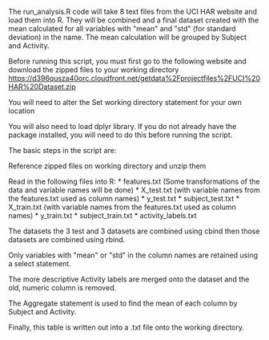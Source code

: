 The run_analysis.R code will take 8 text files from the UCI HAR website and load them into R. 
They will be combined and a final dataset created with the mean calculated for all variables with "mean" and "std" (for standard deviation) in the name.
The mean calculation will be grouped by Subject and Activity.

Before running this script, you must first go to the following website and download the zipped files to your working directory
https://d396qusza40orc.cloudfront.net/getdata%2Fprojectfiles%2FUCI%20HAR%20Dataset.zip 

You will need to alter the Set working directory statement for your own location

You will also need to load dplyr library. If you do not already have the package installed, you will need to do this before running the script.

The basic steps in the script are:

Reference zipped files on working directory and unzip them

Read in the following files into R:
	* features.txt (Some transformations of the data and variable names will be done)
	* X_test.txt (with variable names from the features.txt used as column names)
	* y_test.txt
	* subject_test.txt
	* X_train.txt (with variable names from the features.txt used as column names)
	* y_train.txt
	* subject_train.txt
	* activity_labels.txt

The datasets the 3 test and 3 datasets are combined using cbind then those datasets are combined using rbind.

Only variables with "mean" or "std" in the column names are retained using a select statement.

The more descriptive Activity labels are merged onto the dataset and the old, numeric column is removed.

The Aggregate statement is used to find the mean of each column by Subject and Activity. 

Finally, this table is written out into a .txt file onto the working directory.
